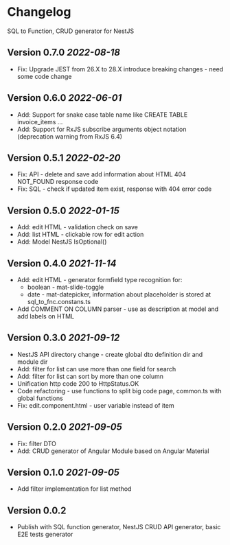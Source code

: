 # Changelog 
SQL to Function, CRUD generator for NestJS

## Version 0.7.0 _2022-08-18_
* Fix: Upgrade JEST from 26.X to 28.X introduce breaking changes - need some code change

## Version 0.6.0 _2022-06-01_
* Add: Support for snake case table name like CREATE TABLE invoice_items ...
* Add: Support for RxJS subscribe arguments object notation (deprecation warning from RxJS 6.4)

## Version 0.5.1 _2022-02-20_
* Fix: API - delete and save add information about HTML 404 NOT_FOUND response code
* Fix: SQL - check if updated item exist, response with 404 error code

## Version 0.5.0 _2022-01-15_
* Add: edit HTML - validation check on save
* Add: list HTML - clickable row for edit action
* Add: Model NestJS IsOptional()

## Version 0.4.0 _2021-11-14_
* Add: edit HTML - generator formfield type recognition for:
  * boolean - mat-slide-toggle
  * date - mat-datepicker, information about placeholder is stored at sql_to_fnc.constans.ts
* Add COMMENT ON COLUMN parser - use as description at model and add labels on HTML

## Version 0.3.0 _2021-09-12_
* NestJS API directory change - create global dto definition dir and module dir
* Add: filter for list can use more than one field for search
* Add: filter for list can sort by more than one column
* Unification http code 200 to HttpStatus.OK
* Code refactoring - use functions to split big code page, common.ts with global functions
* Fix: edit.component.html - user variable instead of item

## Version 0.2.0 _2021-09-05_

* Fix: filter DTO
* Add: CRUD generator of Angular Module based on Angular Material

## Version 0.1.0 _2021-09-05_

* Add filter implementation for list method

## Version 0.0.2
* Publish with SQL function generator, NestJS CRUD API generator, basic E2E tests generator
